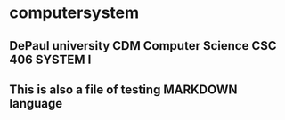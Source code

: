 
computersystem
=====
DePaul university
CDM Computer Science 
CSC 406 SYSTEM I
-----
This is also a file of testing MARKDOWN language
-----
